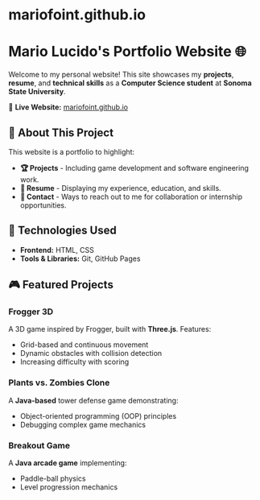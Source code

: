 # mariofoint.github.io
# Mario Lucido's Portfolio Website 🌐

Welcome to my personal website! This site showcases my **projects**, **resume**, and **technical skills** as a **Computer Science student** at **Sonoma State University**.

📌 **Live Website:** [mariofoint.github.io](https://mariofoint.github.io/)  

## 📄 About This Project
This website is a portfolio to highlight:
- **🏆 Projects** - Including game development and software engineering work.
- **📜 Resume** - Displaying my experience, education, and skills.
- **📩 Contact** - Ways to reach out to me for collaboration or internship opportunities.

## 🚀 Technologies Used
- **Frontend:** HTML, CSS  
- **Tools & Libraries:** Git, GitHub Pages

## 🎮 Featured Projects
### Frogger 3D  
A 3D game inspired by Frogger, built with **Three.js**. Features:
- Grid-based and continuous movement
- Dynamic obstacles with collision detection
- Increasing difficulty with scoring  

### Plants vs. Zombies Clone  
A **Java-based** tower defense game demonstrating:
- Object-oriented programming (OOP) principles
- Debugging complex game mechanics  

### Breakout Game  
A **Java arcade game** implementing:
- Paddle-ball physics  
- Level progression mechanics  
